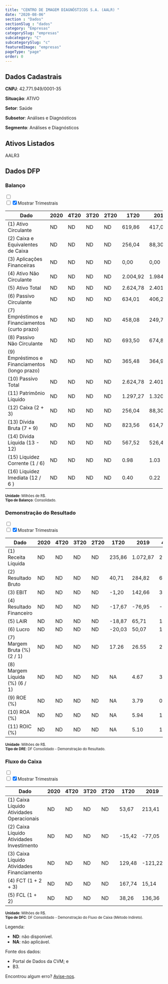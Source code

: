 ```yaml
---  
title: "CENTRO DE IMAGEM DIAGNÓSTICOS S.A. (AALR) "  
date: "2020-08-06"  
section : "Dados"  
sectionSlug : "dados"  
category: "Empresas"  
categorySlug: "empresas"  
subcategory: "C"  
subcategorySlug: "c"  
featuredImage: "empresas"  
pageType: "page"  
order: 0  
---
```



## Dados Cadastrais


**CNPJ**: 42.771.949/0001-35

**Situação**: ATIVO

**Setor**: Saúde

**Subsetor**: Análises e Diagnósticos

**Segmento**: Análises e Diagnósticos


## Ativos Listados


AALR3 


## Dados DFP

### Balanço
  
<input type='checkbox' class='toggleCommand' id='toggleBalanco' name='toggleBalanco'>  
<div class='filter-group-balanco'>  
<div class='check_button_balanco'>  
<label for='toggleBalanco'>  
<input type='checkbox' data-filter-col='trimBalanco'><input type='checkbox' data-filter-col='trimBalanco' checked><span>Mostrar Trimestrais</span>  
</label>  
</div>  
</div>  
<div class='overflow balancoTableWrapper'>  
<table class='balancoTable'>  
<thead>  
<tr>  
<th class='dataHeader fixedLeftColumn'>Dado</th>  
<th>2020</th>  
<th class='trimHeader' data-col='trimBalanco'>4T20</th>  
<th class='trimHeader' data-col='trimBalanco'>3T20</th>  
<th class='trimHeader' data-col='trimBalanco'>2T20</th>  
<th class='trimHeader' data-col='trimBalanco'>1T20</th>  
<th>2019</th>  
<th class='trimHeader' data-col='trimBalanco'>4T19</th>  
<th class='trimHeader' data-col='trimBalanco'>3T19</th>  
<th class='trimHeader' data-col='trimBalanco'>2T19</th>  
<th class='trimHeader' data-col='trimBalanco'>1T19</th>  
<th>2018</th>  
<th class='trimHeader' data-col='trimBalanco'>4T18</th>  
<th class='trimHeader' data-col='trimBalanco'>3T18</th>  
<th class='trimHeader' data-col='trimBalanco'>2T18</th>  
<th class='trimHeader' data-col='trimBalanco'>1T18</th>  
<th>2017</th>  
<th class='trimHeader' data-col='trimBalanco'>4T17</th>  
<th class='trimHeader' data-col='trimBalanco'>3T17</th>  
<th class='trimHeader' data-col='trimBalanco'>2T17</th>  
<th class='trimHeader' data-col='trimBalanco'>1T17</th>  
<th>2016</th>  
<th class='trimHeader' data-col='trimBalanco'>4T16</th>  
<th class='trimHeader' data-col='trimBalanco'>3T16</th>  
<th class='trimHeader' data-col='trimBalanco'>2T16</th>  
<th class='trimHeader' data-col='trimBalanco'>1T16</th>  
<th>2015</th>  
<th class='trimHeader' data-col='trimBalanco'>4T15</th>  
<th class='trimHeader' data-col='trimBalanco'>3T15</th>  
<th class='trimHeader' data-col='trimBalanco'>2T15</th>  
<th class='trimHeader' data-col='trimBalanco'>1T15</th>  
<th>2014</th>  
<th class='trimHeader' data-col='trimBalanco'>4T14</th>  
<th class='trimHeader' data-col='trimBalanco'>3T14</th>  
<th class='trimHeader' data-col='trimBalanco'>2T14</th>  
<th class='trimHeader' data-col='trimBalanco'>1T14</th>  
</tr>  
</thead>  
<tbody>  
<tr class='trContaAtivo'>  
<td class='leftAlignCell rowDescription fixedLeftColumn'>(1) Ativo Circulante</td>  
<td>ND</td>  
<td data-col='trimBalanco' class='trimData'>ND</td>  
<td data-col='trimBalanco' class='trimData'>ND</td>  
<td data-col='trimBalanco' class='trimData'>ND</td>  
<td data-col='trimBalanco' class='trimData'>619,86</td>  
<td>417,04</td>  
<td data-col='trimBalanco' class='trimData'>417,04</td>  
<td data-col='trimBalanco' class='trimData'>465,36</td>  
<td data-col='trimBalanco' class='trimData'>402,47</td>  
<td data-col='trimBalanco' class='trimData'>401,60</td>  
<td>399,74</td>  
<td data-col='trimBalanco' class='trimData'>399,74</td>  
<td data-col='trimBalanco' class='trimData'>423,90</td>  
<td data-col='trimBalanco' class='trimData'>409,18</td>  
<td data-col='trimBalanco' class='trimData'>399,99</td>  
<td>401,55</td>  
<td data-col='trimBalanco' class='trimData'>401,55</td>  
<td data-col='trimBalanco' class='trimData'>430,39</td>  
<td data-col='trimBalanco' class='trimData'>409,80</td>  
<td data-col='trimBalanco' class='trimData'>384,15</td>  
<td>494,43</td>  
<td data-col='trimBalanco' class='trimData'>494,43</td>  
<td data-col='trimBalanco' class='trimData'>347,32</td>  
<td data-col='trimBalanco' class='trimData'>292,21</td>  
<td data-col='trimBalanco' class='trimData'>280,52</td>  
<td>215,93</td>  
<td data-col='trimBalanco' class='trimData'>215,93</td>  
<td data-col='trimBalanco' class='trimData'>215,93</td>  
<td data-col='trimBalanco' class='trimData'>215,93</td>  
<td data-col='trimBalanco' class='trimData'>215,93</td>  
<td>200,12</td>  
<td data-col='trimBalanco' class='trimData'>200,12</td>  
<td data-col='trimBalanco' class='trimData'>ND</td>  
<td data-col='trimBalanco' class='trimData'>ND</td>  
<td data-col='trimBalanco' class='trimData'>ND</td>  
</tr>  
<tr class='trContaAtivo'>  
<td class='leftAlignCell rowDescription fixedLeftColumn'>(2) Caixa e Equivalentes de Caixa</td>  
<td>ND</td>  
<td data-col='trimBalanco' class='trimData'>ND</td>  
<td data-col='trimBalanco' class='trimData'>ND</td>  
<td data-col='trimBalanco' class='trimData'>ND</td>  
<td data-col='trimBalanco' class='trimData'>256,04</td>  
<td>88,30</td>  
<td data-col='trimBalanco' class='trimData'>88,30</td>  
<td data-col='trimBalanco' class='trimData'>97,43</td>  
<td data-col='trimBalanco' class='trimData'>61,19</td>  
<td data-col='trimBalanco' class='trimData'>64,27</td>  
<td>73,17</td>  
<td data-col='trimBalanco' class='trimData'>73,17</td>  
<td data-col='trimBalanco' class='trimData'>46,97</td>  
<td data-col='trimBalanco' class='trimData'>63,45</td>  
<td data-col='trimBalanco' class='trimData'>68,52</td>  
<td>91,60</td>  
<td data-col='trimBalanco' class='trimData'>91,60</td>  
<td data-col='trimBalanco' class='trimData'>50,81</td>  
<td data-col='trimBalanco' class='trimData'>51,16</td>  
<td data-col='trimBalanco' class='trimData'>53,51</td>  
<td>159,33</td>  
<td data-col='trimBalanco' class='trimData'>159,33</td>  
<td data-col='trimBalanco' class='trimData'>44,72</td>  
<td data-col='trimBalanco' class='trimData'>23,85</td>  
<td data-col='trimBalanco' class='trimData'>25,18</td>  
<td>21,92</td>  
<td data-col='trimBalanco' class='trimData'>21,92</td>  
<td data-col='trimBalanco' class='trimData'>21,92</td>  
<td data-col='trimBalanco' class='trimData'>21,92</td>  
<td data-col='trimBalanco' class='trimData'>21,92</td>  
<td>42,21</td>  
<td data-col='trimBalanco' class='trimData'>42,21</td>  
<td data-col='trimBalanco' class='trimData'>ND</td>  
<td data-col='trimBalanco' class='trimData'>ND</td>  
<td data-col='trimBalanco' class='trimData'>ND</td>  
</tr>  
<tr class='trContaAtivo'>  
<td class='leftAlignCell rowDescription fixedLeftColumn'>(3) Aplicações Financeiras</td>  
<td>ND</td>  
<td data-col='trimBalanco' class='trimData'>ND</td>  
<td data-col='trimBalanco' class='trimData'>ND</td>  
<td data-col='trimBalanco' class='trimData'>ND</td>  
<td data-col='trimBalanco' class='trimData'>0,00</td>  
<td>0,00</td>  
<td data-col='trimBalanco' class='trimData'>0,00</td>  
<td data-col='trimBalanco' class='trimData'>0,00</td>  
<td data-col='trimBalanco' class='trimData'>0,00</td>  
<td data-col='trimBalanco' class='trimData'>0,00</td>  
<td>0,00</td>  
<td data-col='trimBalanco' class='trimData'>0,00</td>  
<td data-col='trimBalanco' class='trimData'>0,00</td>  
<td data-col='trimBalanco' class='trimData'>0,00</td>  
<td data-col='trimBalanco' class='trimData'>0,00</td>  
<td>0,01</td>  
<td data-col='trimBalanco' class='trimData'>0,01</td>  
<td data-col='trimBalanco' class='trimData'>0,00</td>  
<td data-col='trimBalanco' class='trimData'>0,00</td>  
<td data-col='trimBalanco' class='trimData'>0,00</td>  
<td>37,81</td>  
<td data-col='trimBalanco' class='trimData'>37,81</td>  
<td data-col='trimBalanco' class='trimData'>1,86</td>  
<td data-col='trimBalanco' class='trimData'>13,59</td>  
<td data-col='trimBalanco' class='trimData'>12,64</td>  
<td>3,67</td>  
<td data-col='trimBalanco' class='trimData'>3,67</td>  
<td data-col='trimBalanco' class='trimData'>3,67</td>  
<td data-col='trimBalanco' class='trimData'>3,67</td>  
<td data-col='trimBalanco' class='trimData'>3,67</td>  
<td>5,47</td>  
<td data-col='trimBalanco' class='trimData'>5,47</td>  
<td data-col='trimBalanco' class='trimData'>ND</td>  
<td data-col='trimBalanco' class='trimData'>ND</td>  
<td data-col='trimBalanco' class='trimData'>ND</td>  
</tr>  
<tr class='trContaAtivo'>  
<td class='leftAlignCell rowDescription fixedLeftColumn'>(4) Ativo Não Circulante</td>  
<td>ND</td>  
<td data-col='trimBalanco' class='trimData'>ND</td>  
<td data-col='trimBalanco' class='trimData'>ND</td>  
<td data-col='trimBalanco' class='trimData'>ND</td>  
<td data-col='trimBalanco' class='trimData'>2.004,92</td>  
<td>1.984,08</td>  
<td data-col='trimBalanco' class='trimData'>1.984,08</td>  
<td data-col='trimBalanco' class='trimData'>2.004,51</td>  
<td data-col='trimBalanco' class='trimData'>2.012,99</td>  
<td data-col='trimBalanco' class='trimData'>2.028,15</td>  
<td>1.809,69</td>  
<td data-col='trimBalanco' class='trimData'>1.809,69</td>  
<td data-col='trimBalanco' class='trimData'>1.834,34</td>  
<td data-col='trimBalanco' class='trimData'>1.854,13</td>  
<td data-col='trimBalanco' class='trimData'>1.874,50</td>  
<td>1.883,43</td>  
<td data-col='trimBalanco' class='trimData'>1.883,43</td>  
<td data-col='trimBalanco' class='trimData'>1.877,85</td>  
<td data-col='trimBalanco' class='trimData'>1.861,09</td>  
<td data-col='trimBalanco' class='trimData'>1.834,52</td>  
<td>1.671,88</td>  
<td data-col='trimBalanco' class='trimData'>1.671,88</td>  
<td data-col='trimBalanco' class='trimData'>1.586,86</td>  
<td data-col='trimBalanco' class='trimData'>1.579,93</td>  
<td data-col='trimBalanco' class='trimData'>1.564,06</td>  
<td>1.320,43</td>  
<td data-col='trimBalanco' class='trimData'>1.320,43</td>  
<td data-col='trimBalanco' class='trimData'>1.320,43</td>  
<td data-col='trimBalanco' class='trimData'>1.320,43</td>  
<td data-col='trimBalanco' class='trimData'>1.320,43</td>  
<td>1.263,70</td>  
<td data-col='trimBalanco' class='trimData'>1.263,70</td>  
<td data-col='trimBalanco' class='trimData'>ND</td>  
<td data-col='trimBalanco' class='trimData'>ND</td>  
<td data-col='trimBalanco' class='trimData'>ND</td>  
</tr>  
<tr class='trContaAtivo'>  
<td class='leftAlignCell rowDescription fixedLeftColumn'>(5) Ativo Total</td>  
<td>ND</td>  
<td data-col='trimBalanco' class='trimData'>ND</td>  
<td data-col='trimBalanco' class='trimData'>ND</td>  
<td data-col='trimBalanco' class='trimData'>ND</td>  
<td data-col='trimBalanco' class='trimData'>2.624,78</td>  
<td>2.401,12</td>  
<td data-col='trimBalanco' class='trimData'>2.401,12</td>  
<td data-col='trimBalanco' class='trimData'>2.469,87</td>  
<td data-col='trimBalanco' class='trimData'>2.415,46</td>  
<td data-col='trimBalanco' class='trimData'>2.429,75</td>  
<td>2.209,43</td>  
<td data-col='trimBalanco' class='trimData'>2.209,43</td>  
<td data-col='trimBalanco' class='trimData'>2.258,25</td>  
<td data-col='trimBalanco' class='trimData'>2.263,32</td>  
<td data-col='trimBalanco' class='trimData'>2.274,48</td>  
<td>2.284,99</td>  
<td data-col='trimBalanco' class='trimData'>2.284,99</td>  
<td data-col='trimBalanco' class='trimData'>2.308,24</td>  
<td data-col='trimBalanco' class='trimData'>2.270,89</td>  
<td data-col='trimBalanco' class='trimData'>2.218,67</td>  
<td>2.166,31</td>  
<td data-col='trimBalanco' class='trimData'>2.166,31</td>  
<td data-col='trimBalanco' class='trimData'>1.934,17</td>  
<td data-col='trimBalanco' class='trimData'>1.872,14</td>  
<td data-col='trimBalanco' class='trimData'>1.844,58</td>  
<td>1.536,35</td>  
<td data-col='trimBalanco' class='trimData'>1.536,35</td>  
<td data-col='trimBalanco' class='trimData'>1.536,35</td>  
<td data-col='trimBalanco' class='trimData'>1.536,35</td>  
<td data-col='trimBalanco' class='trimData'>1.536,35</td>  
<td>1.463,83</td>  
<td data-col='trimBalanco' class='trimData'>1.463,83</td>  
<td data-col='trimBalanco' class='trimData'>ND</td>  
<td data-col='trimBalanco' class='trimData'>ND</td>  
<td data-col='trimBalanco' class='trimData'>ND</td>  
</tr>  
<tr class='trContaPassivo'>  
<td class='leftAlignCell rowDescription fixedLeftColumn'>(6) Passivo Circulante</td>  
<td>ND</td>  
<td data-col='trimBalanco' class='trimData'>ND</td>  
<td data-col='trimBalanco' class='trimData'>ND</td>  
<td data-col='trimBalanco' class='trimData'>ND</td>  
<td data-col='trimBalanco' class='trimData'>634,01</td>  
<td>406,23</td>  
<td data-col='trimBalanco' class='trimData'>406,23</td>  
<td data-col='trimBalanco' class='trimData'>436,90</td>  
<td data-col='trimBalanco' class='trimData'>427,54</td>  
<td data-col='trimBalanco' class='trimData'>407,32</td>  
<td>384,74</td>  
<td data-col='trimBalanco' class='trimData'>384,74</td>  
<td data-col='trimBalanco' class='trimData'>403,01</td>  
<td data-col='trimBalanco' class='trimData'>404,50</td>  
<td data-col='trimBalanco' class='trimData'>375,35</td>  
<td>362,05</td>  
<td data-col='trimBalanco' class='trimData'>362,05</td>  
<td data-col='trimBalanco' class='trimData'>512,65</td>  
<td data-col='trimBalanco' class='trimData'>471,11</td>  
<td data-col='trimBalanco' class='trimData'>429,27</td>  
<td>404,58</td>  
<td data-col='trimBalanco' class='trimData'>404,58</td>  
<td data-col='trimBalanco' class='trimData'>396,80</td>  
<td data-col='trimBalanco' class='trimData'>316,44</td>  
<td data-col='trimBalanco' class='trimData'>298,69</td>  
<td>186,98</td>  
<td data-col='trimBalanco' class='trimData'>186,98</td>  
<td data-col='trimBalanco' class='trimData'>186,98</td>  
<td data-col='trimBalanco' class='trimData'>186,98</td>  
<td data-col='trimBalanco' class='trimData'>186,98</td>  
<td>185,49</td>  
<td data-col='trimBalanco' class='trimData'>185,49</td>  
<td data-col='trimBalanco' class='trimData'>ND</td>  
<td data-col='trimBalanco' class='trimData'>ND</td>  
<td data-col='trimBalanco' class='trimData'>ND</td>  
</tr>  
<tr class='trContaPassivo'>  
<td class='leftAlignCell rowDescription fixedLeftColumn'>(7) Empréstimos e Financiamentos (curto prazo)</td>  
<td>ND</td>  
<td data-col='trimBalanco' class='trimData'>ND</td>  
<td data-col='trimBalanco' class='trimData'>ND</td>  
<td data-col='trimBalanco' class='trimData'>ND</td>  
<td data-col='trimBalanco' class='trimData'>458,08</td>  
<td>249,78</td>  
<td data-col='trimBalanco' class='trimData'>249,78</td>  
<td data-col='trimBalanco' class='trimData'>267,26</td>  
<td data-col='trimBalanco' class='trimData'>257,87</td>  
<td data-col='trimBalanco' class='trimData'>238,73</td>  
<td>232,56</td>  
<td data-col='trimBalanco' class='trimData'>232,56</td>  
<td data-col='trimBalanco' class='trimData'>223,49</td>  
<td data-col='trimBalanco' class='trimData'>206,50</td>  
<td data-col='trimBalanco' class='trimData'>201,43</td>  
<td>167,04</td>  
<td data-col='trimBalanco' class='trimData'>167,04</td>  
<td data-col='trimBalanco' class='trimData'>267,89</td>  
<td data-col='trimBalanco' class='trimData'>230,07</td>  
<td data-col='trimBalanco' class='trimData'>208,76</td>  
<td>202,83</td>  
<td data-col='trimBalanco' class='trimData'>202,83</td>  
<td data-col='trimBalanco' class='trimData'>190,56</td>  
<td data-col='trimBalanco' class='trimData'>155,56</td>  
<td data-col='trimBalanco' class='trimData'>149,67</td>  
<td>79,65</td>  
<td data-col='trimBalanco' class='trimData'>79,65</td>  
<td data-col='trimBalanco' class='trimData'>79,65</td>  
<td data-col='trimBalanco' class='trimData'>79,65</td>  
<td data-col='trimBalanco' class='trimData'>79,65</td>  
<td>90,70</td>  
<td data-col='trimBalanco' class='trimData'>90,70</td>  
<td data-col='trimBalanco' class='trimData'>ND</td>  
<td data-col='trimBalanco' class='trimData'>ND</td>  
<td data-col='trimBalanco' class='trimData'>ND</td>  
</tr>  
<tr class='trContaPassivo'>  
<td class='leftAlignCell rowDescription fixedLeftColumn'>(8) Passivo Não Circulante</td>  
<td>ND</td>  
<td data-col='trimBalanco' class='trimData'>ND</td>  
<td data-col='trimBalanco' class='trimData'>ND</td>  
<td data-col='trimBalanco' class='trimData'>ND</td>  
<td data-col='trimBalanco' class='trimData'>693,50</td>  
<td>674,89</td>  
<td data-col='trimBalanco' class='trimData'>674,89</td>  
<td data-col='trimBalanco' class='trimData'>708,21</td>  
<td data-col='trimBalanco' class='trimData'>680,42</td>  
<td data-col='trimBalanco' class='trimData'>718,94</td>  
<td>524,98</td>  
<td data-col='trimBalanco' class='trimData'>524,98</td>  
<td data-col='trimBalanco' class='trimData'>564,79</td>  
<td data-col='trimBalanco' class='trimData'>582,23</td>  
<td data-col='trimBalanco' class='trimData'>631,25</td>  
<td>652,68</td>  
<td data-col='trimBalanco' class='trimData'>652,68</td>  
<td data-col='trimBalanco' class='trimData'>520,86</td>  
<td data-col='trimBalanco' class='trimData'>539,44</td>  
<td data-col='trimBalanco' class='trimData'>564,99</td>  
<td>549,80</td>  
<td data-col='trimBalanco' class='trimData'>549,80</td>  
<td data-col='trimBalanco' class='trimData'>616,80</td>  
<td data-col='trimBalanco' class='trimData'>642,90</td>  
<td data-col='trimBalanco' class='trimData'>624,45</td>  
<td>616,38</td>  
<td data-col='trimBalanco' class='trimData'>616,38</td>  
<td data-col='trimBalanco' class='trimData'>616,38</td>  
<td data-col='trimBalanco' class='trimData'>616,38</td>  
<td data-col='trimBalanco' class='trimData'>616,38</td>  
<td>535,02</td>  
<td data-col='trimBalanco' class='trimData'>535,02</td>  
<td data-col='trimBalanco' class='trimData'>ND</td>  
<td data-col='trimBalanco' class='trimData'>ND</td>  
<td data-col='trimBalanco' class='trimData'>ND</td>  
</tr>  
<tr class='trContaPassivo'>  
<td class='leftAlignCell rowDescription fixedLeftColumn'>(9) Empréstimos e Financiamentos (longo prazo)</td>  
<td>ND</td>  
<td data-col='trimBalanco' class='trimData'>ND</td>  
<td data-col='trimBalanco' class='trimData'>ND</td>  
<td data-col='trimBalanco' class='trimData'>ND</td>  
<td data-col='trimBalanco' class='trimData'>365,48</td>  
<td>364,99</td>  
<td data-col='trimBalanco' class='trimData'>364,99</td>  
<td data-col='trimBalanco' class='trimData'>375,05</td>  
<td data-col='trimBalanco' class='trimData'>341,65</td>  
<td data-col='trimBalanco' class='trimData'>369,53</td>  
<td>372,95</td>  
<td data-col='trimBalanco' class='trimData'>372,95</td>  
<td data-col='trimBalanco' class='trimData'>395,15</td>  
<td data-col='trimBalanco' class='trimData'>402,71</td>  
<td data-col='trimBalanco' class='trimData'>429,91</td>  
<td>432,21</td>  
<td data-col='trimBalanco' class='trimData'>432,21</td>  
<td data-col='trimBalanco' class='trimData'>246,07</td>  
<td data-col='trimBalanco' class='trimData'>267,42</td>  
<td data-col='trimBalanco' class='trimData'>275,33</td>  
<td>302,82</td>  
<td data-col='trimBalanco' class='trimData'>302,82</td>  
<td data-col='trimBalanco' class='trimData'>361,74</td>  
<td data-col='trimBalanco' class='trimData'>350,15</td>  
<td data-col='trimBalanco' class='trimData'>346,54</td>  
<td>385,79</td>  
<td data-col='trimBalanco' class='trimData'>385,79</td>  
<td data-col='trimBalanco' class='trimData'>385,79</td>  
<td data-col='trimBalanco' class='trimData'>385,79</td>  
<td data-col='trimBalanco' class='trimData'>385,79</td>  
<td>239,67</td>  
<td data-col='trimBalanco' class='trimData'>239,67</td>  
<td data-col='trimBalanco' class='trimData'>ND</td>  
<td data-col='trimBalanco' class='trimData'>ND</td>  
<td data-col='trimBalanco' class='trimData'>ND</td>  
</tr>  
<tr class='trContaPassivo'>  
<td class='leftAlignCell rowDescription fixedLeftColumn'>(10) Passivo Total</td>  
<td>ND</td>  
<td data-col='trimBalanco' class='trimData'>ND</td>  
<td data-col='trimBalanco' class='trimData'>ND</td>  
<td data-col='trimBalanco' class='trimData'>ND</td>  
<td data-col='trimBalanco' class='trimData'>2.624,78</td>  
<td>2.401,12</td>  
<td data-col='trimBalanco' class='trimData'>2.401,12</td>  
<td data-col='trimBalanco' class='trimData'>2.469,87</td>  
<td data-col='trimBalanco' class='trimData'>2.415,46</td>  
<td data-col='trimBalanco' class='trimData'>2.429,75</td>  
<td>2.209,43</td>  
<td data-col='trimBalanco' class='trimData'>2.209,43</td>  
<td data-col='trimBalanco' class='trimData'>2.258,25</td>  
<td data-col='trimBalanco' class='trimData'>2.263,32</td>  
<td data-col='trimBalanco' class='trimData'>2.274,48</td>  
<td>2.284,99</td>  
<td data-col='trimBalanco' class='trimData'>2.284,99</td>  
<td data-col='trimBalanco' class='trimData'>2.308,24</td>  
<td data-col='trimBalanco' class='trimData'>2.270,89</td>  
<td data-col='trimBalanco' class='trimData'>2.218,67</td>  
<td>2.166,31</td>  
<td data-col='trimBalanco' class='trimData'>2.166,31</td>  
<td data-col='trimBalanco' class='trimData'>1.934,17</td>  
<td data-col='trimBalanco' class='trimData'>1.872,14</td>  
<td data-col='trimBalanco' class='trimData'>1.844,58</td>  
<td>1.536,35</td>  
<td data-col='trimBalanco' class='trimData'>1.536,35</td>  
<td data-col='trimBalanco' class='trimData'>1.536,35</td>  
<td data-col='trimBalanco' class='trimData'>1.536,35</td>  
<td data-col='trimBalanco' class='trimData'>1.536,35</td>  
<td>1.463,83</td>  
<td data-col='trimBalanco' class='trimData'>1.463,83</td>  
<td data-col='trimBalanco' class='trimData'>ND</td>  
<td data-col='trimBalanco' class='trimData'>ND</td>  
<td data-col='trimBalanco' class='trimData'>ND</td>  
</tr>  
<tr class='trContaPassivo'>  
<td class='leftAlignCell rowDescription fixedLeftColumn'>(11) Patrimônio Líquido</td>  
<td>ND</td>  
<td data-col='trimBalanco' class='trimData'>ND</td>  
<td data-col='trimBalanco' class='trimData'>ND</td>  
<td data-col='trimBalanco' class='trimData'>ND</td>  
<td data-col='trimBalanco' class='trimData'>1.297,27</td>  
<td>1.320,00</td>  
<td data-col='trimBalanco' class='trimData'>1.320,00</td>  
<td data-col='trimBalanco' class='trimData'>1.324,76</td>  
<td data-col='trimBalanco' class='trimData'>1.307,51</td>  
<td data-col='trimBalanco' class='trimData'>1.303,49</td>  
<td>1.299,71</td>  
<td data-col='trimBalanco' class='trimData'>1.299,71</td>  
<td data-col='trimBalanco' class='trimData'>1.290,44</td>  
<td data-col='trimBalanco' class='trimData'>1.276,59</td>  
<td data-col='trimBalanco' class='trimData'>1.267,88</td>  
<td>1.270,26</td>  
<td data-col='trimBalanco' class='trimData'>1.270,26</td>  
<td data-col='trimBalanco' class='trimData'>1.274,73</td>  
<td data-col='trimBalanco' class='trimData'>1.260,33</td>  
<td data-col='trimBalanco' class='trimData'>1.224,41</td>  
<td>1.211,93</td>  
<td data-col='trimBalanco' class='trimData'>1.211,93</td>  
<td data-col='trimBalanco' class='trimData'>920,57</td>  
<td data-col='trimBalanco' class='trimData'>912,80</td>  
<td data-col='trimBalanco' class='trimData'>921,44</td>  
<td>733,00</td>  
<td data-col='trimBalanco' class='trimData'>733,00</td>  
<td data-col='trimBalanco' class='trimData'>733,00</td>  
<td data-col='trimBalanco' class='trimData'>733,00</td>  
<td data-col='trimBalanco' class='trimData'>733,00</td>  
<td>743,32</td>  
<td data-col='trimBalanco' class='trimData'>743,32</td>  
<td data-col='trimBalanco' class='trimData'>ND</td>  
<td data-col='trimBalanco' class='trimData'>ND</td>  
<td data-col='trimBalanco' class='trimData'>ND</td>  
</tr>  
<tr>  
<td class='leftAlignCell rowDescription fixedLeftColumn'>(12) Caixa (2 + 3)</td>  
<td>ND</td>  
<td data-col='trimBalanco' class='trimData'>ND</td>  
<td data-col='trimBalanco' class='trimData'>ND</td>  
<td data-col='trimBalanco' class='trimData'>ND</td>  
<td class='positiveNumber trimData' data-col='trimBalanco'>256,04</td>  
<td class='positiveNumber'>88,30</td>  
<td class='positiveNumber trimData' data-col='trimBalanco'>88,30</td>  
<td class='positiveNumber trimData' data-col='trimBalanco'>97,43</td>  
<td class='positiveNumber trimData' data-col='trimBalanco'>61,19</td>  
<td class='positiveNumber trimData' data-col='trimBalanco'>64,27</td>  
<td class='positiveNumber'>73,17</td>  
<td class='positiveNumber trimData' data-col='trimBalanco'>73,17</td>  
<td class='positiveNumber trimData' data-col='trimBalanco'>46,97</td>  
<td class='positiveNumber trimData' data-col='trimBalanco'>63,45</td>  
<td class='positiveNumber trimData' data-col='trimBalanco'>68,52</td>  
<td class='positiveNumber'>91,61</td>  
<td class='positiveNumber trimData' data-col='trimBalanco'>91,60</td>  
<td class='positiveNumber trimData' data-col='trimBalanco'>50,81</td>  
<td class='positiveNumber trimData' data-col='trimBalanco'>51,16</td>  
<td class='positiveNumber trimData' data-col='trimBalanco'>53,51</td>  
<td class='positiveNumber'>197,14</td>  
<td class='positiveNumber trimData' data-col='trimBalanco'>159,33</td>  
<td class='positiveNumber trimData' data-col='trimBalanco'>44,72</td>  
<td class='positiveNumber trimData' data-col='trimBalanco'>23,85</td>  
<td class='positiveNumber trimData' data-col='trimBalanco'>25,18</td>  
<td class='positiveNumber'>25,59</td>  
<td class='positiveNumber trimData' data-col='trimBalanco'>21,92</td>  
<td class='positiveNumber trimData' data-col='trimBalanco'>21,92</td>  
<td class='positiveNumber trimData' data-col='trimBalanco'>21,92</td>  
<td class='positiveNumber trimData' data-col='trimBalanco'>21,92</td>  
<td class='positiveNumber'>47,68</td>  
<td class='positiveNumber trimData' data-col='trimBalanco'>42,21</td>  
<td data-col='trimBalanco' class='trimData'>ND</td>  
<td data-col='trimBalanco' class='trimData'>ND</td>  
<td data-col='trimBalanco' class='trimData'>ND</td>  
</tr>  
<tr class='trDividaBruta'>  
<td class='leftAlignCell rowDescription fixedLeftColumn'>(13) Dívida Bruta (7 + 9)</td>  
<td>ND</td>  
<td data-col='trimBalanco' class='trimData'>ND</td>  
<td data-col='trimBalanco' class='trimData'>ND</td>  
<td data-col='trimBalanco' class='trimData'>ND</td>  
<td class='negativeNumber trimData' data-col='trimBalanco'>823,56</td>  
<td class='negativeNumber'>614,77</td>  
<td class='negativeNumber trimData' data-col='trimBalanco'>614,77</td>  
<td class='negativeNumber trimData' data-col='trimBalanco'>642,31</td>  
<td class='negativeNumber trimData' data-col='trimBalanco'>599,53</td>  
<td class='negativeNumber trimData' data-col='trimBalanco'>608,26</td>  
<td class='negativeNumber'>605,51</td>  
<td class='negativeNumber trimData' data-col='trimBalanco'>605,51</td>  
<td class='negativeNumber trimData' data-col='trimBalanco'>618,64</td>  
<td class='negativeNumber trimData' data-col='trimBalanco'>609,21</td>  
<td class='negativeNumber trimData' data-col='trimBalanco'>631,34</td>  
<td class='negativeNumber'>599,25</td>  
<td class='negativeNumber trimData' data-col='trimBalanco'>599,25</td>  
<td class='negativeNumber trimData' data-col='trimBalanco'>513,96</td>  
<td class='negativeNumber trimData' data-col='trimBalanco'>497,50</td>  
<td class='negativeNumber trimData' data-col='trimBalanco'>484,09</td>  
<td class='negativeNumber'>505,65</td>  
<td class='negativeNumber trimData' data-col='trimBalanco'>505,65</td>  
<td class='negativeNumber trimData' data-col='trimBalanco'>552,30</td>  
<td class='negativeNumber trimData' data-col='trimBalanco'>505,71</td>  
<td class='negativeNumber trimData' data-col='trimBalanco'>496,20</td>  
<td class='negativeNumber'>465,44</td>  
<td class='negativeNumber trimData' data-col='trimBalanco'>465,44</td>  
<td class='negativeNumber trimData' data-col='trimBalanco'>465,44</td>  
<td class='negativeNumber trimData' data-col='trimBalanco'>465,44</td>  
<td class='negativeNumber trimData' data-col='trimBalanco'>465,44</td>  
<td class='negativeNumber'>330,37</td>  
<td class='negativeNumber trimData' data-col='trimBalanco'>330,37</td>  
<td data-col='trimBalanco' class='trimData'>ND</td>  
<td data-col='trimBalanco' class='trimData'>ND</td>  
<td data-col='trimBalanco' class='trimData'>ND</td>  
</tr>  
<tr>  
<td class='leftAlignCell rowDescription fixedLeftColumn'>(14) Dívida Líquida  (13 - 12)</td>  
<td>ND</td>  
<td data-col='trimBalanco' class='trimData'>ND</td>  
<td data-col='trimBalanco' class='trimData'>ND</td>  
<td data-col='trimBalanco' class='trimData'>ND</td>  
<td class='negativeNumber trimData' data-col='trimBalanco'>567,52</td>  
<td class='negativeNumber'>526,47</td>  
<td class='negativeNumber trimData' data-col='trimBalanco'>526,47</td>  
<td class='negativeNumber trimData' data-col='trimBalanco'>544,88</td>  
<td class='negativeNumber trimData' data-col='trimBalanco'>538,34</td>  
<td class='negativeNumber trimData' data-col='trimBalanco'>544,00</td>  
<td class='negativeNumber'>532,35</td>  
<td class='negativeNumber trimData' data-col='trimBalanco'>532,35</td>  
<td class='negativeNumber trimData' data-col='trimBalanco'>571,67</td>  
<td class='negativeNumber trimData' data-col='trimBalanco'>545,75</td>  
<td class='negativeNumber trimData' data-col='trimBalanco'>562,81</td>  
<td class='negativeNumber'>507,64</td>  
<td class='negativeNumber trimData' data-col='trimBalanco'>507,65</td>  
<td class='negativeNumber trimData' data-col='trimBalanco'>463,16</td>  
<td class='negativeNumber trimData' data-col='trimBalanco'>446,34</td>  
<td class='negativeNumber trimData' data-col='trimBalanco'>430,58</td>  
<td class='negativeNumber'>308,50</td>  
<td class='negativeNumber trimData' data-col='trimBalanco'>346,31</td>  
<td class='negativeNumber trimData' data-col='trimBalanco'>507,58</td>  
<td class='negativeNumber trimData' data-col='trimBalanco'>481,86</td>  
<td class='negativeNumber trimData' data-col='trimBalanco'>471,02</td>  
<td class='negativeNumber'>439,85</td>  
<td class='negativeNumber trimData' data-col='trimBalanco'>443,52</td>  
<td class='negativeNumber trimData' data-col='trimBalanco'>443,52</td>  
<td class='negativeNumber trimData' data-col='trimBalanco'>443,52</td>  
<td class='negativeNumber trimData' data-col='trimBalanco'>443,52</td>  
<td class='negativeNumber'>282,69</td>  
<td class='negativeNumber trimData' data-col='trimBalanco'>288,16</td>  
<td data-col='trimBalanco' class='trimData'>ND</td>  
<td data-col='trimBalanco' class='trimData'>ND</td>  
<td data-col='trimBalanco' class='trimData'>ND</td>  
</tr>  
<tr>  
<td class='leftAlignCell rowDescription fixedLeftColumn'>(15) Liquidez Corrente (1 / 6)</td>  
<td>ND</td>  
<td data-col='trimBalanco' class='trimData'>ND</td>  
<td data-col='trimBalanco' class='trimData'>ND</td>  
<td data-col='trimBalanco' class='trimData'>ND</td>  
<td data-col='trimBalanco' class='trimData'>0.98</td>  
<td>1.03</td>  
<td data-col='trimBalanco' class='trimData'>1.03</td>  
<td data-col='trimBalanco' class='trimData'>1.07</td>  
<td data-col='trimBalanco' class='trimData'>0.94</td>  
<td data-col='trimBalanco' class='trimData'>0.99</td>  
<td>1.04</td>  
<td data-col='trimBalanco' class='trimData'>1.04</td>  
<td data-col='trimBalanco' class='trimData'>1.05</td>  
<td data-col='trimBalanco' class='trimData'>1.01</td>  
<td data-col='trimBalanco' class='trimData'>1.07</td>  
<td>1.11</td>  
<td data-col='trimBalanco' class='trimData'>1.11</td>  
<td data-col='trimBalanco' class='trimData'>0.84</td>  
<td data-col='trimBalanco' class='trimData'>0.87</td>  
<td data-col='trimBalanco' class='trimData'>0.89</td>  
<td>1.22</td>  
<td data-col='trimBalanco' class='trimData'>1.22</td>  
<td data-col='trimBalanco' class='trimData'>0.88</td>  
<td data-col='trimBalanco' class='trimData'>0.92</td>  
<td data-col='trimBalanco' class='trimData'>0.94</td>  
<td>1.15</td>  
<td data-col='trimBalanco' class='trimData'>1.15</td>  
<td data-col='trimBalanco' class='trimData'>1.15</td>  
<td data-col='trimBalanco' class='trimData'>1.15</td>  
<td data-col='trimBalanco' class='trimData'>1.15</td>  
<td>1.08</td>  
<td data-col='trimBalanco' class='trimData'>1.08</td>  
<td data-col='trimBalanco' class='trimData'>ND</td>  
<td data-col='trimBalanco' class='trimData'>ND</td>  
<td data-col='trimBalanco' class='trimData'>ND</td>  
</tr>  
<tr>  
<td class='leftAlignCell rowDescription fixedLeftColumn'>(16) Liquidez Imediata  (12 / 6 )</td>  
<td>ND</td>  
<td data-col='trimBalanco' class='trimData'>ND</td>  
<td data-col='trimBalanco' class='trimData'>ND</td>  
<td data-col='trimBalanco' class='trimData'>ND</td>  
<td data-col='trimBalanco' class='trimData'>0.40</td>  
<td>0.22</td>  
<td data-col='trimBalanco' class='trimData'>0.22</td>  
<td data-col='trimBalanco' class='trimData'>0.22</td>  
<td data-col='trimBalanco' class='trimData'>0.14</td>  
<td data-col='trimBalanco' class='trimData'>0.16</td>  
<td>0.19</td>  
<td data-col='trimBalanco' class='trimData'>0.19</td>  
<td data-col='trimBalanco' class='trimData'>0.12</td>  
<td data-col='trimBalanco' class='trimData'>0.16</td>  
<td data-col='trimBalanco' class='trimData'>0.18</td>  
<td>0.25</td>  
<td data-col='trimBalanco' class='trimData'>0.25</td>  
<td data-col='trimBalanco' class='trimData'>0.10</td>  
<td data-col='trimBalanco' class='trimData'>0.11</td>  
<td data-col='trimBalanco' class='trimData'>0.12</td>  
<td>0.49</td>  
<td data-col='trimBalanco' class='trimData'>0.39</td>  
<td data-col='trimBalanco' class='trimData'>0.11</td>  
<td data-col='trimBalanco' class='trimData'>0.08</td>  
<td data-col='trimBalanco' class='trimData'>0.08</td>  
<td>0.14</td>  
<td data-col='trimBalanco' class='trimData'>0.12</td>  
<td data-col='trimBalanco' class='trimData'>0.12</td>  
<td data-col='trimBalanco' class='trimData'>0.12</td>  
<td data-col='trimBalanco' class='trimData'>0.12</td>  
<td>0.26</td>  
<td data-col='trimBalanco' class='trimData'>0.23</td>  
<td data-col='trimBalanco' class='trimData'>ND</td>  
<td data-col='trimBalanco' class='trimData'>ND</td>  
<td data-col='trimBalanco' class='trimData'>ND</td>  
</tr>  
</tbody>  
</table>  
</div>  
<p style='font-size:0.7rem; margin:0px;'><strong>Unidade</strong>: Milhões de R$.</p>  
<p style='font-size:0.7rem; margin:0px;'><strong>Tipo de Balanço</strong>: Consolidado.</p>


### Demonstração do Resultado
  
<input type='checkbox' class='toggleCommand' id='toggleDRE' name='toggleDRE'>  
<div class='filter-group-dre'>  
<div class='check_button_dre'>  
<label for='toggleDRE'>  
<input type='checkbox' data-filter-col='trimDRE'><input type='checkbox' data-filter-col='trimDRE' checked><span>Mostrar Trimestrais</span>  
</label>  
</div>  
</div>  
<div class='overflow balancoTableWrapper'>  
<table class='balancoTable'>  
<thead>  
<tr>  
<th class='dataHeader fixedLeftColumn'>Dado</th>  
<th>2020</th>  
<th class='trimHeader' data-col='trimDRE'>4T20</th>  
<th class='trimHeader' data-col='trimDRE'>3T20</th>  
<th class='trimHeader' data-col='trimDRE'>2T20</th>  
<th class='trimHeader' data-col='trimDRE'>1T20</th>  
<th>2019</th>  
<th class='trimHeader' data-col='trimDRE'>4T19</th>  
<th class='trimHeader' data-col='trimDRE'>3T19</th>  
<th class='trimHeader' data-col='trimDRE'>2T19</th>  
<th class='trimHeader' data-col='trimDRE'>1T19</th>  
<th>2018</th>  
<th class='trimHeader' data-col='trimDRE'>4T18</th>  
<th class='trimHeader' data-col='trimDRE'>3T18</th>  
<th class='trimHeader' data-col='trimDRE'>2T18</th>  
<th class='trimHeader' data-col='trimDRE'>1T18</th>  
<th>2017</th>  
<th class='trimHeader' data-col='trimDRE'>4T17</th>  
<th class='trimHeader' data-col='trimDRE'>3T17</th>  
<th class='trimHeader' data-col='trimDRE'>2T17</th>  
<th class='trimHeader' data-col='trimDRE'>1T17</th>  
<th>2016</th>  
<th class='trimHeader' data-col='trimDRE'>4T16</th>  
<th class='trimHeader' data-col='trimDRE'>3T16</th>  
<th class='trimHeader' data-col='trimDRE'>2T16</th>  
<th class='trimHeader' data-col='trimDRE'>1T16</th>  
<th>2015</th>  
<th class='trimHeader' data-col='trimDRE'>4T15</th>  
<th class='trimHeader' data-col='trimDRE'>3T15</th>  
<th class='trimHeader' data-col='trimDRE'>2T15</th>  
<th class='trimHeader' data-col='trimDRE'>1T15</th>  
<th>2014</th>  
<th class='trimHeader' data-col='trimDRE'>4T14</th>  
<th class='trimHeader' data-col='trimDRE'>3T14</th>  
<th class='trimHeader' data-col='trimDRE'>2T14</th>  
<th class='trimHeader' data-col='trimDRE'>1T14</th>  
</tr>  
</thead>  
<tbody>  
<tr class='trDRE'>  
<td class='leftAlignCell rowDescription fixedLeftColumn'>(1) Receita Líquida</td>  
<td>ND</td>  
<td data-col='trimDRE' class='trimData'>ND</td>  
<td data-col='trimDRE' class='trimData'>ND</td>  
<td data-col='trimDRE' class='trimData'>ND</td>  
<td data-col='trimDRE' class='trimData' >235,86</td>  
<td>1.072,87</td>  
<td data-col='trimDRE' class='trimData' >262,16</td>  
<td data-col='trimDRE' class='trimData' >276,15</td>  
<td data-col='trimDRE' class='trimData' >272,72</td>  
<td data-col='trimDRE' class='trimData' >261,85</td>  
<td>1.076,92</td>  
<td data-col='trimDRE' class='trimData' >258,75</td>  
<td data-col='trimDRE' class='trimData' >279,46</td>  
<td data-col='trimDRE' class='trimData' >275,56</td>  
<td data-col='trimDRE' class='trimData' >263,14</td>  
<td>1.077,88</td>  
<td data-col='trimDRE' class='trimData' >255,52</td>  
<td data-col='trimDRE' class='trimData' >292,67</td>  
<td data-col='trimDRE' class='trimData' >270,40</td>  
<td data-col='trimDRE' class='trimData' >259,28</td>  
<td>951,47</td>  
<td data-col='trimDRE' class='trimData' >258,98</td>  
<td data-col='trimDRE' class='trimData' >253,74</td>  
<td data-col='trimDRE' class='trimData' >243,03</td>  
<td data-col='trimDRE' class='trimData' >195,73</td>  
<td>699,66</td>  
<td data-col='trimDRE' class='trimData' >699,66</td>  
<td data-col='trimDRE' class='trimData'>ND</td>  
<td data-col='trimDRE' class='trimData'>ND</td>  
<td data-col='trimDRE' class='trimData'>ND</td>  
<td>393,15</td>  
<td data-col='trimDRE' class='trimData' >393,15</td>  
<td data-col='trimDRE' class='trimData'>ND</td>  
<td data-col='trimDRE' class='trimData'>ND</td>  
<td data-col='trimDRE' class='trimData'>ND</td>  
</tr>  
<tr class='trDRE'>  
<td class='leftAlignCell rowDescription fixedLeftColumn'>(2) Resultado Bruto</td>  
<td>ND</td>  
<td data-col='trimDRE' class='trimData'>ND</td>  
<td data-col='trimDRE' class='trimData'>ND</td>  
<td data-col='trimDRE' class='trimData'>ND</td>  
<td data-col='trimDRE' class='trimData positiveNumberGreen' >40,71</td>  
<td class='positiveNumberGreen'>284,82</td>  
<td data-col='trimDRE' class='trimData positiveNumberGreen' >67,73</td>  
<td data-col='trimDRE' class='trimData positiveNumberGreen' >74,20</td>  
<td data-col='trimDRE' class='trimData positiveNumberGreen' >72,82</td>  
<td data-col='trimDRE' class='trimData positiveNumberGreen' >70,07</td>  
<td class='positiveNumberGreen'>289,38</td>  
<td data-col='trimDRE' class='trimData positiveNumberGreen' >68,10</td>  
<td data-col='trimDRE' class='trimData positiveNumberGreen' >75,87</td>  
<td data-col='trimDRE' class='trimData positiveNumberGreen' >72,67</td>  
<td data-col='trimDRE' class='trimData positiveNumberGreen' >72,74</td>  
<td class='positiveNumberGreen'>321,30</td>  
<td data-col='trimDRE' class='trimData positiveNumberGreen' >70,89</td>  
<td data-col='trimDRE' class='trimData positiveNumberGreen' >88,05</td>  
<td data-col='trimDRE' class='trimData positiveNumberGreen' >85,88</td>  
<td data-col='trimDRE' class='trimData positiveNumberGreen' >76,47</td>  
<td class='positiveNumberGreen'>360,45</td>  
<td data-col='trimDRE' class='trimData positiveNumberGreen' >88,90</td>  
<td data-col='trimDRE' class='trimData positiveNumberGreen' >103,44</td>  
<td data-col='trimDRE' class='trimData positiveNumberGreen' >94,04</td>  
<td data-col='trimDRE' class='trimData positiveNumberGreen' >74,07</td>  
<td class='positiveNumberGreen'>277,48</td>  
<td data-col='trimDRE' class='trimData positiveNumberGreen' >277,48</td>  
<td data-col='trimDRE' class='trimData'>ND</td>  
<td data-col='trimDRE' class='trimData'>ND</td>  
<td data-col='trimDRE' class='trimData'>ND</td>  
<td class='positiveNumberGreen'>133,50</td>  
<td data-col='trimDRE' class='trimData positiveNumberGreen' >133,50</td>  
<td data-col='trimDRE' class='trimData'>ND</td>  
<td data-col='trimDRE' class='trimData'>ND</td>  
<td data-col='trimDRE' class='trimData'>ND</td>  
</tr>  
<tr class='trDRE'>  
<td class='leftAlignCell rowDescription fixedLeftColumn'>(3) EBIT</td>  
<td>ND</td>  
<td data-col='trimDRE' class='trimData'>ND</td>  
<td data-col='trimDRE' class='trimData'>ND</td>  
<td data-col='trimDRE' class='trimData'>ND</td>  
<td data-col='trimDRE' class='trimData negativeNumber' >-1,20</td>  
<td class='positiveNumberGreen'>142,66</td>  
<td data-col='trimDRE' class='trimData positiveNumberGreen' >30,50</td>  
<td data-col='trimDRE' class='trimData positiveNumberGreen' >40,33</td>  
<td data-col='trimDRE' class='trimData positiveNumberGreen' >35,73</td>  
<td data-col='trimDRE' class='trimData positiveNumberGreen' >36,10</td>  
<td class='positiveNumberGreen'>137,29</td>  
<td data-col='trimDRE' class='trimData positiveNumberGreen' >40,62</td>  
<td data-col='trimDRE' class='trimData positiveNumberGreen' >35,78</td>  
<td data-col='trimDRE' class='trimData positiveNumberGreen' >28,85</td>  
<td data-col='trimDRE' class='trimData positiveNumberGreen' >32,03</td>  
<td class='positiveNumberGreen'>70,34</td>  
<td data-col='trimDRE' class='trimData negativeNumber' >-23,76</td>  
<td data-col='trimDRE' class='trimData positiveNumberGreen' >37,29</td>  
<td data-col='trimDRE' class='trimData positiveNumberGreen' >31,88</td>  
<td data-col='trimDRE' class='trimData positiveNumberGreen' >24,92</td>  
<td class='positiveNumberGreen'>100,61</td>  
<td data-col='trimDRE' class='trimData positiveNumberGreen' >22,53</td>  
<td data-col='trimDRE' class='trimData positiveNumberGreen' >31,20</td>  
<td data-col='trimDRE' class='trimData positiveNumberGreen' >24,22</td>  
<td data-col='trimDRE' class='trimData positiveNumberGreen' >22,66</td>  
<td class='positiveNumberGreen'>108,74</td>  
<td data-col='trimDRE' class='trimData positiveNumberGreen' >108,74</td>  
<td data-col='trimDRE' class='trimData'>ND</td>  
<td data-col='trimDRE' class='trimData'>ND</td>  
<td data-col='trimDRE' class='trimData'>ND</td>  
<td class='positiveNumberGreen'>29,79</td>  
<td data-col='trimDRE' class='trimData positiveNumberGreen' >29,79</td>  
<td data-col='trimDRE' class='trimData'>ND</td>  
<td data-col='trimDRE' class='trimData'>ND</td>  
<td data-col='trimDRE' class='trimData'>ND</td>  
</tr>  
<tr class='trDRE'>  
<td class='leftAlignCell rowDescription fixedLeftColumn'>(4) Resultado Financeiro</td>  
<td>ND</td>  
<td data-col='trimDRE' class='trimData'>ND</td>  
<td data-col='trimDRE' class='trimData'>ND</td>  
<td data-col='trimDRE' class='trimData'>ND</td>  
<td data-col='trimDRE' class='trimData negativeNumber' >-17,67</td>  
<td class='negativeNumber'>-76,95</td>  
<td data-col='trimDRE' class='trimData negativeNumber' >-16,48</td>  
<td data-col='trimDRE' class='trimData negativeNumber' >-19,08</td>  
<td data-col='trimDRE' class='trimData negativeNumber' >-20,68</td>  
<td data-col='trimDRE' class='trimData negativeNumber' >-20,71</td>  
<td class='negativeNumber'>-67,24</td>  
<td data-col='trimDRE' class='trimData negativeNumber' >-15,02</td>  
<td data-col='trimDRE' class='trimData negativeNumber' >-16,79</td>  
<td data-col='trimDRE' class='trimData negativeNumber' >-18,69</td>  
<td data-col='trimDRE' class='trimData negativeNumber' >-16,74</td>  
<td class='negativeNumber'>-78,26</td>  
<td data-col='trimDRE' class='trimData negativeNumber' >-27,91</td>  
<td data-col='trimDRE' class='trimData negativeNumber' >-18,56</td>  
<td data-col='trimDRE' class='trimData negativeNumber' >-21,99</td>  
<td data-col='trimDRE' class='trimData negativeNumber' >-9,79</td>  
<td class='negativeNumber'>-65,99</td>  
<td data-col='trimDRE' class='trimData negativeNumber' >-17,78</td>  
<td data-col='trimDRE' class='trimData negativeNumber' >-20,53</td>  
<td data-col='trimDRE' class='trimData negativeNumber' >-20,74</td>  
<td data-col='trimDRE' class='trimData negativeNumber' >-6,95</td>  
<td class='negativeNumber'>-101,77</td>  
<td data-col='trimDRE' class='trimData negativeNumber' >-101,77</td>  
<td data-col='trimDRE' class='trimData'>ND</td>  
<td data-col='trimDRE' class='trimData'>ND</td>  
<td data-col='trimDRE' class='trimData'>ND</td>  
<td class='negativeNumber'>-35,40</td>  
<td data-col='trimDRE' class='trimData negativeNumber' >-35,40</td>  
<td data-col='trimDRE' class='trimData'>ND</td>  
<td data-col='trimDRE' class='trimData'>ND</td>  
<td data-col='trimDRE' class='trimData'>ND</td>  
</tr>  
<tr class='trDRE'>  
<td class='leftAlignCell rowDescription fixedLeftColumn'>(5) LAIR</td>  
<td>ND</td>  
<td data-col='trimDRE' class='trimData'>ND</td>  
<td data-col='trimDRE' class='trimData'>ND</td>  
<td data-col='trimDRE' class='trimData'>ND</td>  
<td data-col='trimDRE' class='trimData negativeNumber' >-18,87</td>  
<td class='positiveNumberGreen'>65,71</td>  
<td data-col='trimDRE' class='trimData positiveNumberGreen' >14,02</td>  
<td data-col='trimDRE' class='trimData positiveNumberGreen' >21,25</td>  
<td data-col='trimDRE' class='trimData positiveNumberGreen' >15,05</td>  
<td data-col='trimDRE' class='trimData positiveNumberGreen' >15,39</td>  
<td class='positiveNumberGreen'>70,05</td>  
<td data-col='trimDRE' class='trimData positiveNumberGreen' >25,60</td>  
<td data-col='trimDRE' class='trimData positiveNumberGreen' >19,00</td>  
<td data-col='trimDRE' class='trimData positiveNumberGreen' >10,16</td>  
<td data-col='trimDRE' class='trimData positiveNumberGreen' >15,29</td>  
<td class='negativeNumber'>-7,92</td>  
<td data-col='trimDRE' class='trimData negativeNumber' >-51,68</td>  
<td data-col='trimDRE' class='trimData positiveNumberGreen' >18,73</td>  
<td data-col='trimDRE' class='trimData positiveNumberGreen' >9,89</td>  
<td data-col='trimDRE' class='trimData positiveNumberGreen' >15,13</td>  
<td class='positiveNumberGreen'>34,62</td>  
<td data-col='trimDRE' class='trimData positiveNumberGreen' >4,75</td>  
<td data-col='trimDRE' class='trimData positiveNumberGreen' >10,67</td>  
<td data-col='trimDRE' class='trimData positiveNumberGreen' >3,48</td>  
<td data-col='trimDRE' class='trimData positiveNumberGreen' >15,71</td>  
<td class='positiveNumberGreen'>6,97</td>  
<td data-col='trimDRE' class='trimData positiveNumberGreen' >6,97</td>  
<td data-col='trimDRE' class='trimData'>ND</td>  
<td data-col='trimDRE' class='trimData'>ND</td>  
<td data-col='trimDRE' class='trimData'>ND</td>  
<td class='negativeNumber'>-5,61</td>  
<td data-col='trimDRE' class='trimData negativeNumber' >-5,61</td>  
<td data-col='trimDRE' class='trimData'>ND</td>  
<td data-col='trimDRE' class='trimData'>ND</td>  
<td data-col='trimDRE' class='trimData'>ND</td>  
</tr>  
<tr class='trDRE'>  
<td class='leftAlignCell rowDescription fixedLeftColumn'>(6) Lucro</td>  
<td>ND</td>  
<td data-col='trimDRE' class='trimData'>ND</td>  
<td data-col='trimDRE' class='trimData'>ND</td>  
<td data-col='trimDRE' class='trimData'>ND</td>  
<td data-col='trimDRE' class='trimData negativeNumber' >-20,03</td>  
<td class='positiveNumberGreen'>50,07</td>  
<td data-col='trimDRE' class='trimData positiveNumberGreen' >10,05</td>  
<td data-col='trimDRE' class='trimData positiveNumberGreen' >16,73</td>  
<td data-col='trimDRE' class='trimData positiveNumberGreen' >11,80</td>  
<td data-col='trimDRE' class='trimData positiveNumberGreen' >11,49</td>  
<td class='positiveNumberGreen'>51,57</td>  
<td data-col='trimDRE' class='trimData positiveNumberGreen' >20,59</td>  
<td data-col='trimDRE' class='trimData positiveNumberGreen' >13,61</td>  
<td data-col='trimDRE' class='trimData positiveNumberGreen' >7,74</td>  
<td data-col='trimDRE' class='trimData positiveNumberGreen' >9,62</td>  
<td class='positiveNumberGreen'>14,64</td>  
<td data-col='trimDRE' class='trimData negativeNumber' >-11,93</td>  
<td data-col='trimDRE' class='trimData positiveNumberGreen' >13,07</td>  
<td data-col='trimDRE' class='trimData positiveNumberGreen' >4,74</td>  
<td data-col='trimDRE' class='trimData positiveNumberGreen' >8,76</td>  
<td class='positiveNumberGreen'>28,77</td>  
<td data-col='trimDRE' class='trimData positiveNumberGreen' >19,93</td>  
<td data-col='trimDRE' class='trimData positiveNumberGreen' >4,67</td>  
<td data-col='trimDRE' class='trimData negativeNumber' >-5,56</td>  
<td data-col='trimDRE' class='trimData positiveNumberGreen' >9,72</td>  
<td class='negativeNumber'>-11,43</td>  
<td data-col='trimDRE' class='trimData negativeNumber' >-11,43</td>  
<td data-col='trimDRE' class='trimData'>ND</td>  
<td data-col='trimDRE' class='trimData'>ND</td>  
<td data-col='trimDRE' class='trimData'>ND</td>  
<td class='negativeNumber'>-4,34</td>  
<td data-col='trimDRE' class='trimData negativeNumber' >-4,34</td>  
<td data-col='trimDRE' class='trimData'>ND</td>  
<td data-col='trimDRE' class='trimData'>ND</td>  
<td data-col='trimDRE' class='trimData'>ND</td>  
</tr>  
<tr class='trDREMargem'>  
<td class='leftAlignCell rowDescription fixedLeftColumn'>(7) Margem Bruta (%) (2 / 1)</td>  
<td>ND</td>  
<td data-col='trimDRE' class='trimData'>ND</td>  
<td data-col='trimDRE' class='trimData'>ND</td>  
<td data-col='trimDRE' class='trimData'>ND</td>  
<td data-col='trimDRE' class='trimData'>17.26</td>  
<td>26.55</td>  
<td data-col='trimDRE' class='trimData'>25.84</td>  
<td data-col='trimDRE' class='trimData'>26.87</td>  
<td data-col='trimDRE' class='trimData'>26.70</td>  
<td data-col='trimDRE' class='trimData'>26.76</td>  
<td>26.87</td>  
<td data-col='trimDRE' class='trimData'>26.32</td>  
<td data-col='trimDRE' class='trimData'>27.15</td>  
<td data-col='trimDRE' class='trimData'>26.37</td>  
<td data-col='trimDRE' class='trimData'>27.64</td>  
<td>29.81</td>  
<td data-col='trimDRE' class='trimData'>27.74</td>  
<td data-col='trimDRE' class='trimData'>30.09</td>  
<td data-col='trimDRE' class='trimData'>31.76</td>  
<td data-col='trimDRE' class='trimData'>29.49</td>  
<td>37.88</td>  
<td data-col='trimDRE' class='trimData'>34.33</td>  
<td data-col='trimDRE' class='trimData'>40.77</td>  
<td data-col='trimDRE' class='trimData'>38.69</td>  
<td data-col='trimDRE' class='trimData'>37.84</td>  
<td>39.66</td>  
<td data-col='trimDRE' class='trimData'>39.66</td>  
<td data-col='trimDRE' class='trimData'>ND</td>  
<td data-col='trimDRE' class='trimData'>ND</td>  
<td data-col='trimDRE' class='trimData'>ND</td>  
<td>33.96</td>  
<td data-col='trimDRE' class='trimData'>33.96</td>  
<td data-col='trimDRE' class='trimData'>ND</td>  
<td data-col='trimDRE' class='trimData'>ND</td>  
<td data-col='trimDRE' class='trimData'>ND</td>  
</tr>  
<tr class='trDREMargem'>  
<td class='leftAlignCell rowDescription fixedLeftColumn'>(8) Margem Líquida (%) (6 / 1)</td>  
<td>ND</td>  
<td data-col='trimDRE' class='trimData'>ND</td>  
<td data-col='trimDRE' class='trimData'>ND</td>  
<td data-col='trimDRE' class='trimData'>ND</td>  
<td data-col='trimDRE' class='trimData'>NA</td>  
<td>4.67</td>  
<td data-col='trimDRE' class='trimData'>3.84</td>  
<td data-col='trimDRE' class='trimData'>6.06</td>  
<td data-col='trimDRE' class='trimData'>4.33</td>  
<td data-col='trimDRE' class='trimData'>4.39</td>  
<td>4.79</td>  
<td data-col='trimDRE' class='trimData'>7.96</td>  
<td data-col='trimDRE' class='trimData'>4.87</td>  
<td data-col='trimDRE' class='trimData'>2.81</td>  
<td data-col='trimDRE' class='trimData'>3.66</td>  
<td>1.36</td>  
<td data-col='trimDRE' class='trimData'>NA</td>  
<td data-col='trimDRE' class='trimData'>4.46</td>  
<td data-col='trimDRE' class='trimData'>1.75</td>  
<td data-col='trimDRE' class='trimData'>3.38</td>  
<td>3.02</td>  
<td data-col='trimDRE' class='trimData'>7.70</td>  
<td data-col='trimDRE' class='trimData'>1.84</td>  
<td data-col='trimDRE' class='trimData'>NA</td>  
<td data-col='trimDRE' class='trimData'>4.97</td>  
<td>NA</td>  
<td data-col='trimDRE' class='trimData'>NA</td>  
<td data-col='trimDRE' class='trimData'>ND</td>  
<td data-col='trimDRE' class='trimData'>ND</td>  
<td data-col='trimDRE' class='trimData'>ND</td>  
<td>NA</td>  
<td data-col='trimDRE' class='trimData'>NA</td>  
<td data-col='trimDRE' class='trimData'>ND</td>  
<td data-col='trimDRE' class='trimData'>ND</td>  
<td data-col='trimDRE' class='trimData'>ND</td>  
</tr>  
<tr>  
<td class='leftAlignCell rowDescription fixedLeftColumn'>(9) ROE (%)</td>  
<td>ND</td>  
<td data-col='trimDRE' class='trimData'>ND</td>  
<td data-col='trimDRE' class='trimData'>ND</td>  
<td data-col='trimDRE' class='trimData'>ND</td>  
<td data-col='trimDRE' class='trimData'>NA</td>  
<td>3.79</td>  
<td data-col='trimDRE' class='trimData'>0.76</td>  
<td data-col='trimDRE' class='trimData'>1.26</td>  
<td data-col='trimDRE' class='trimData'>0.90</td>  
<td data-col='trimDRE' class='trimData'>0.88</td>  
<td>3.97</td>  
<td data-col='trimDRE' class='trimData'>1.58</td>  
<td data-col='trimDRE' class='trimData'>1.05</td>  
<td data-col='trimDRE' class='trimData'>0.61</td>  
<td data-col='trimDRE' class='trimData'>0.76</td>  
<td>1.15</td>  
<td data-col='trimDRE' class='trimData'>NA</td>  
<td data-col='trimDRE' class='trimData'>1.03</td>  
<td data-col='trimDRE' class='trimData'>0.38</td>  
<td data-col='trimDRE' class='trimData'>0.72</td>  
<td>2.37</td>  
<td data-col='trimDRE' class='trimData'>1.64</td>  
<td data-col='trimDRE' class='trimData'>0.51</td>  
<td data-col='trimDRE' class='trimData'>NA</td>  
<td data-col='trimDRE' class='trimData'>1.06</td>  
<td>NA</td>  
<td data-col='trimDRE' class='trimData'>NA</td>  
<td data-col='trimDRE' class='trimData'>ND</td>  
<td data-col='trimDRE' class='trimData'>ND</td>  
<td data-col='trimDRE' class='trimData'>ND</td>  
<td>NA</td>  
<td data-col='trimDRE' class='trimData'>NA</td>  
<td data-col='trimDRE' class='trimData'>ND</td>  
<td data-col='trimDRE' class='trimData'>ND</td>  
<td data-col='trimDRE' class='trimData'>ND</td>  
</tr>  
<tr>  
<td class='leftAlignCell rowDescription fixedLeftColumn'>(10) ROA (%)</td>  
<td>ND</td>  
<td data-col='trimDRE' class='trimData'>ND</td>  
<td data-col='trimDRE' class='trimData'>ND</td>  
<td data-col='trimDRE' class='trimData'>ND</td>  
<td data-col='trimDRE' class='trimData'>NA</td>  
<td>5.94</td>  
<td data-col='trimDRE' class='trimData'>1.27</td>  
<td data-col='trimDRE' class='trimData'>1.63</td>  
<td data-col='trimDRE' class='trimData'>1.48</td>  
<td data-col='trimDRE' class='trimData'>1.49</td>  
<td>6.21</td>  
<td data-col='trimDRE' class='trimData'>1.84</td>  
<td data-col='trimDRE' class='trimData'>1.58</td>  
<td data-col='trimDRE' class='trimData'>1.27</td>  
<td data-col='trimDRE' class='trimData'>1.41</td>  
<td>3.08</td>  
<td data-col='trimDRE' class='trimData'>NA</td>  
<td data-col='trimDRE' class='trimData'>1.62</td>  
<td data-col='trimDRE' class='trimData'>1.40</td>  
<td data-col='trimDRE' class='trimData'>1.12</td>  
<td>4.64</td>  
<td data-col='trimDRE' class='trimData'>1.04</td>  
<td data-col='trimDRE' class='trimData'>1.61</td>  
<td data-col='trimDRE' class='trimData'>1.29</td>  
<td data-col='trimDRE' class='trimData'>1.23</td>  
<td>7.08</td>  
<td data-col='trimDRE' class='trimData'>7.08</td>  
<td data-col='trimDRE' class='trimData'>ND</td>  
<td data-col='trimDRE' class='trimData'>ND</td>  
<td data-col='trimDRE' class='trimData'>ND</td>  
<td>2.04</td>  
<td data-col='trimDRE' class='trimData'>2.04</td>  
<td data-col='trimDRE' class='trimData'>ND</td>  
<td data-col='trimDRE' class='trimData'>ND</td>  
<td data-col='trimDRE' class='trimData'>ND</td>  
</tr>  
<tr>  
<td class='leftAlignCell rowDescription fixedLeftColumn'>(11) ROIC (%)</td>  
<td>ND</td>  
<td data-col='trimDRE' class='trimData'>ND</td>  
<td data-col='trimDRE' class='trimData'>ND</td>  
<td data-col='trimDRE' class='trimData'>ND</td>  
<td data-col='trimDRE' class='trimData'>NA</td>  
<td>5.10</td>  
<td data-col='trimDRE' class='trimData'>1.09</td>  
<td data-col='trimDRE' class='trimData'>1.42</td>  
<td data-col='trimDRE' class='trimData'>1.28</td>  
<td data-col='trimDRE' class='trimData'>1.29</td>  
<td>4.95</td>  
<td data-col='trimDRE' class='trimData'>1.46</td>  
<td data-col='trimDRE' class='trimData'>1.27</td>  
<td data-col='trimDRE' class='trimData'>1.04</td>  
<td data-col='trimDRE' class='trimData'>1.15</td>  
<td>2.61</td>  
<td data-col='trimDRE' class='trimData'>NA</td>  
<td data-col='trimDRE' class='trimData'>1.42</td>  
<td data-col='trimDRE' class='trimData'>1.23</td>  
<td data-col='trimDRE' class='trimData'>0.99</td>  
<td>4.37</td>  
<td data-col='trimDRE' class='trimData'>0.98</td>  
<td data-col='trimDRE' class='trimData'>1.44</td>  
<td data-col='trimDRE' class='trimData'>1.16</td>  
<td data-col='trimDRE' class='trimData'>1.08</td>  
<td>6.12</td>  
<td data-col='trimDRE' class='trimData'>6.12</td>  
<td data-col='trimDRE' class='trimData'>ND</td>  
<td data-col='trimDRE' class='trimData'>ND</td>  
<td data-col='trimDRE' class='trimData'>ND</td>  
<td>1.92</td>  
<td data-col='trimDRE' class='trimData'>1.92</td>  
<td data-col='trimDRE' class='trimData'>ND</td>  
<td data-col='trimDRE' class='trimData'>ND</td>  
<td data-col='trimDRE' class='trimData'>ND</td>  
</tr>  
</tbody>  
</table>  
</div>  
<p style='font-size:0.7rem; margin:0px;'><strong>Unidade</strong>: Milhões de R$.</p>  
<p style='font-size:0.7rem; margin:0px;'><strong>Tipo de DRE</strong>: DF Consolidado - Demonstração do Resultado.</p>


### Fluxo do Caixa
  
<input type='checkbox' class='toggleCommand' id='toggleDFC' name='toggleDFC'>  
<div class='filter-group-dfc'>  
<div class='check_button_dfc'>  
<label for='toggleDFC'>  
<input type='checkbox' data-filter-col='trimDFC'><input type='checkbox' data-filter-col='trimDFC' checked><span>Mostrar Trimestrais</span>  
</label>  
</div>  
</div>  
<div class='overflow balancoTableWrapper'>  
<table class='balancoTable'>  
<thead>  
<tr>  
<th class='dataHeader fixedLeftColumn'>Dado</th>  
<th>2020</th>  
<th class='trimHeader' data-col='trimDFC'>4T20</th>  
<th class='trimHeader' data-col='trimDFC'>3T20</th>  
<th class='trimHeader' data-col='trimDFC'>2T20</th>  
<th class='trimHeader' data-col='trimDFC'>1T20</th>  
<th>2019</th>  
<th class='trimHeader' data-col='trimDFC'>4T19</th>  
<th class='trimHeader' data-col='trimDFC'>3T19</th>  
<th class='trimHeader' data-col='trimDFC'>2T19</th>  
<th class='trimHeader' data-col='trimDFC'>1T19</th>  
<th>2018</th>  
<th class='trimHeader' data-col='trimDFC'>4T18</th>  
<th class='trimHeader' data-col='trimDFC'>3T18</th>  
<th class='trimHeader' data-col='trimDFC'>2T18</th>  
<th class='trimHeader' data-col='trimDFC'>1T18</th>  
<th>2017</th>  
<th class='trimHeader' data-col='trimDFC'>4T17</th>  
<th class='trimHeader' data-col='trimDFC'>3T17</th>  
<th class='trimHeader' data-col='trimDFC'>2T17</th>  
<th class='trimHeader' data-col='trimDFC'>1T17</th>  
<th>2016</th>  
<th class='trimHeader' data-col='trimDFC'>4T16</th>  
<th class='trimHeader' data-col='trimDFC'>3T16</th>  
<th class='trimHeader' data-col='trimDFC'>2T16</th>  
<th class='trimHeader' data-col='trimDFC'>1T16</th>  
<th>2015</th>  
<th class='trimHeader' data-col='trimDFC'>4T15</th>  
<th class='trimHeader' data-col='trimDFC'>3T15</th>  
<th class='trimHeader' data-col='trimDFC'>2T15</th>  
<th class='trimHeader' data-col='trimDFC'>1T15</th>  
<th>2014</th>  
<th class='trimHeader' data-col='trimDFC'>4T14</th>  
<th class='trimHeader' data-col='trimDFC'>3T14</th>  
<th class='trimHeader' data-col='trimDFC'>2T14</th>  
<th class='trimHeader' data-col='trimDFC'>1T14</th>  
</tr>  
</thead>  
<tbody>  
<tr class='trDFC'>  
<td class='leftAlignCell rowDescription fixedLeftColumn'>(1) Caixa Líquido Atividades Operacionais</td>  
<td>ND</td>  
<td data-col='trimDFC' class='trimData'>ND</td>  
<td data-col='trimDFC' class='trimData'>ND</td>  
<td data-col='trimDFC' class='trimData'>ND</td>  
<td data-col='trimDFC' class='trimData' >53,67</td>  
<td>213,41</td>  
<td data-col='trimDFC' class='trimData' >61,42</td>  
<td data-col='trimDFC' class='trimData' >54,20</td>  
<td data-col='trimDFC' class='trimData' >59,21</td>  
<td data-col='trimDFC' class='trimData' >38,59</td>  
<td>161,19</td>  
<td data-col='trimDFC' class='trimData' >78,27</td>  
<td data-col='trimDFC' class='trimData' >11,55</td>  
<td data-col='trimDFC' class='trimData' >48,52</td>  
<td data-col='trimDFC' class='trimData' >22,85</td>  
<td>134,19</td>  
<td data-col='trimDFC' class='trimData' >50,46</td>  
<td data-col='trimDFC' class='trimData' >34,99</td>  
<td data-col='trimDFC' class='trimData' >36,02</td>  
<td data-col='trimDFC' class='trimData' >12,73</td>  
<td>78,97</td>  
<td data-col='trimDFC' class='trimData' >34,89</td>  
<td data-col='trimDFC' class='trimData' >17,47</td>  
<td data-col='trimDFC' class='trimData' >16,17</td>  
<td data-col='trimDFC' class='trimData' >10,44</td>  
<td>98,56</td>  
<td data-col='trimDFC' class='trimData' >38,02</td>  
<td data-col='trimDFC' class='trimData' >21,94</td>  
<td data-col='trimDFC' class='trimData' >31,77</td>  
<td data-col='trimDFC' class='trimData' >6,82</td>  
<td>47,69</td>  
<td data-col='trimDFC' class='trimData' >47,69</td>  
<td data-col='trimDFC' class='trimData'>ND</td>  
<td data-col='trimDFC' class='trimData'>ND</td>  
<td data-col='trimDFC' class='trimData'>ND</td>  
</tr>  
<tr class='trDFC'>  
<td class='leftAlignCell rowDescription fixedLeftColumn'>(2) Caixa Líquido Atividades Investimento</td>  
<td>ND</td>  
<td data-col='trimDFC' class='trimData'>ND</td>  
<td data-col='trimDFC' class='trimData'>ND</td>  
<td data-col='trimDFC' class='trimData'>ND</td>  
<td data-col='trimDFC' class='trimData' >-15,42</td>  
<td>-77,05</td>  
<td data-col='trimDFC' class='trimData' >-20,97</td>  
<td data-col='trimDFC' class='trimData' >-19,40</td>  
<td data-col='trimDFC' class='trimData' >-17,88</td>  
<td data-col='trimDFC' class='trimData' >-18,81</td>  
<td>-116,01</td>  
<td data-col='trimDFC' class='trimData' >-21,45</td>  
<td data-col='trimDFC' class='trimData' >-22,86</td>  
<td data-col='trimDFC' class='trimData' >-12,78</td>  
<td data-col='trimDFC' class='trimData' >-58,91</td>  
<td>-167,98</td>  
<td data-col='trimDFC' class='trimData' >-32,84</td>  
<td data-col='trimDFC' class='trimData' >-27,57</td>  
<td data-col='trimDFC' class='trimData' >-54,35</td>  
<td data-col='trimDFC' class='trimData' >-53,21</td>  
<td>-150,63</td>  
<td data-col='trimDFC' class='trimData' >-115,25</td>  
<td data-col='trimDFC' class='trimData' >-27,26</td>  
<td data-col='trimDFC' class='trimData' >7,08</td>  
<td data-col='trimDFC' class='trimData' >-15,21</td>  
<td>-103,75</td>  
<td data-col='trimDFC' class='trimData' >-34,31</td>  
<td data-col='trimDFC' class='trimData' >-31,04</td>  
<td data-col='trimDFC' class='trimData' >-21,35</td>  
<td data-col='trimDFC' class='trimData' >-17,05</td>  
<td>-128,66</td>  
<td data-col='trimDFC' class='trimData' >-128,66</td>  
<td data-col='trimDFC' class='trimData'>ND</td>  
<td data-col='trimDFC' class='trimData'>ND</td>  
<td data-col='trimDFC' class='trimData'>ND</td>  
</tr>  
<tr class='trDFC'>  
<td class='leftAlignCell rowDescription fixedLeftColumn'>(3) Caixa Líquido Atividades Financiamento</td>  
<td>ND</td>  
<td data-col='trimDFC' class='trimData'>ND</td>  
<td data-col='trimDFC' class='trimData'>ND</td>  
<td data-col='trimDFC' class='trimData'>ND</td>  
<td data-col='trimDFC' class='trimData' >129,48</td>  
<td>-121,22</td>  
<td data-col='trimDFC' class='trimData' >-49,58</td>  
<td data-col='trimDFC' class='trimData' >1,45</td>  
<td data-col='trimDFC' class='trimData' >-44,41</td>  
<td data-col='trimDFC' class='trimData' >-28,67</td>  
<td>-63,61</td>  
<td data-col='trimDFC' class='trimData' >-30,62</td>  
<td data-col='trimDFC' class='trimData' >-5,17</td>  
<td data-col='trimDFC' class='trimData' >-40,80</td>  
<td data-col='trimDFC' class='trimData' >12,99</td>  
<td>-33,95</td>  
<td data-col='trimDFC' class='trimData' >23,18</td>  
<td data-col='trimDFC' class='trimData' >-7,76</td>  
<td data-col='trimDFC' class='trimData' >15,98</td>  
<td data-col='trimDFC' class='trimData' >-65,35</td>  
<td>209,07</td>  
<td data-col='trimDFC' class='trimData' >194,97</td>  
<td data-col='trimDFC' class='trimData' >30,65</td>  
<td data-col='trimDFC' class='trimData' >-24,58</td>  
<td data-col='trimDFC' class='trimData' >8,03</td>  
<td>-15,10</td>  
<td data-col='trimDFC' class='trimData' >-2,67</td>  
<td data-col='trimDFC' class='trimData' >9,45</td>  
<td data-col='trimDFC' class='trimData' >-37,67</td>  
<td data-col='trimDFC' class='trimData' >15,79</td>  
<td>71,21</td>  
<td data-col='trimDFC' class='trimData' >71,21</td>  
<td data-col='trimDFC' class='trimData'>ND</td>  
<td data-col='trimDFC' class='trimData'>ND</td>  
<td data-col='trimDFC' class='trimData'>ND</td>  
</tr>  
<tr>  
<td class='leftAlignCell rowDescription fixedLeftColumn'>(4) FCT (1 + 2 + 3)</td>  
<td>ND</td>  
<td data-col='trimDFC' class='trimData'>ND</td>  
<td data-col='trimDFC' class='trimData'>ND</td>  
<td data-col='trimDFC' class='trimData'>ND</td>  
<td data-col='trimDFC' class='trimData positiveNumber'>167,74</td>  
<td class='positiveNumber'>15,14</td>  
<td data-col='trimDFC' class='trimData negativeNumber'>-9,13</td>  
<td data-col='trimDFC' class='trimData positiveNumber'>36,24</td>  
<td data-col='trimDFC' class='trimData negativeNumber'>-3,08</td>  
<td data-col='trimDFC' class='trimData negativeNumber'>-8,90</td>  
<td class='negativeNumber'>-18,43</td>  
<td data-col='trimDFC' class='trimData positiveNumber'>26,20</td>  
<td data-col='trimDFC' class='trimData negativeNumber'>-16,48</td>  
<td data-col='trimDFC' class='trimData negativeNumber'>-5,07</td>  
<td data-col='trimDFC' class='trimData negativeNumber'>-23,07</td>  
<td class='negativeNumber'>-67,74</td>  
<td data-col='trimDFC' class='trimData positiveNumber'>40,79</td>  
<td data-col='trimDFC' class='trimData negativeNumber'>-0,35</td>  
<td data-col='trimDFC' class='trimData negativeNumber'>-2,35</td>  
<td data-col='trimDFC' class='trimData negativeNumber'>-105,83</td>  
<td class='positiveNumber'>137,41</td>  
<td data-col='trimDFC' class='trimData positiveNumber'>114,61</td>  
<td data-col='trimDFC' class='trimData positiveNumber'>20,87</td>  
<td data-col='trimDFC' class='trimData negativeNumber'>-1,33</td>  
<td data-col='trimDFC' class='trimData positiveNumber'>3,26</td>  
<td class='negativeNumber'>-20,29</td>  
<td data-col='trimDFC' class='trimData positiveNumber'>1,05</td>  
<td data-col='trimDFC' class='trimData positiveNumber'>0,35</td>  
<td data-col='trimDFC' class='trimData negativeNumber'>-27,25</td>  
<td data-col='trimDFC' class='trimData positiveNumber'>5,56</td>  
<td class='negativeNumber'>-9,77</td>  
<td data-col='trimDFC' class='trimData negativeNumber'>-9,77</td>  
<td data-col='trimDFC' class='trimData'>ND</td>  
<td data-col='trimDFC' class='trimData'>ND</td>  
<td data-col='trimDFC' class='trimData'>ND</td>  
</tr>  
<tr>  
<td class='leftAlignCell rowDescription fixedLeftColumn'>(5) FCL (1 + 2)</td>  
<td>ND</td>  
<td data-col='trimDFC' class='trimData'>ND</td>  
<td data-col='trimDFC' class='trimData'>ND</td>  
<td data-col='trimDFC' class='trimData'>ND</td>  
<td data-col='trimDFC' class='trimData positiveNumber'>38,26</td>  
<td class='positiveNumber'>136,36</td>  
<td data-col='trimDFC' class='trimData positiveNumber'>40,45</td>  
<td data-col='trimDFC' class='trimData positiveNumber'>34,80</td>  
<td data-col='trimDFC' class='trimData positiveNumber'>41,33</td>  
<td data-col='trimDFC' class='trimData positiveNumber'>19,77</td>  
<td class='positiveNumber'>45,18</td>  
<td data-col='trimDFC' class='trimData positiveNumber'>56,82</td>  
<td data-col='trimDFC' class='trimData negativeNumber'>-11,31</td>  
<td data-col='trimDFC' class='trimData positiveNumber'>35,73</td>  
<td data-col='trimDFC' class='trimData negativeNumber'>-36,06</td>  
<td class='negativeNumber'>-33,78</td>  
<td data-col='trimDFC' class='trimData positiveNumber'>17,61</td>  
<td data-col='trimDFC' class='trimData positiveNumber'>7,42</td>  
<td data-col='trimDFC' class='trimData negativeNumber'>-18,34</td>  
<td data-col='trimDFC' class='trimData negativeNumber'>-40,48</td>  
<td class='negativeNumber'>-71,66</td>  
<td data-col='trimDFC' class='trimData negativeNumber'>-80,36</td>  
<td data-col='trimDFC' class='trimData negativeNumber'>-9,78</td>  
<td data-col='trimDFC' class='trimData positiveNumber'>23,25</td>  
<td data-col='trimDFC' class='trimData negativeNumber'>-4,77</td>  
<td class='negativeNumber'>-5,19</td>  
<td data-col='trimDFC' class='trimData positiveNumber'>3,71</td>  
<td data-col='trimDFC' class='trimData negativeNumber'>-9,10</td>  
<td data-col='trimDFC' class='trimData positiveNumber'>10,43</td>  
<td data-col='trimDFC' class='trimData negativeNumber'>-10,23</td>  
<td class='negativeNumber'>-80,97</td>  
<td data-col='trimDFC' class='trimData negativeNumber'>-80,97</td>  
<td data-col='trimDFC' class='trimData'>ND</td>  
<td data-col='trimDFC' class='trimData'>ND</td>  
<td data-col='trimDFC' class='trimData'>ND</td>  
</tr>  
</tbody>  
</table>  
</div>  
<p style='font-size:0.7rem; margin:0px;'><strong>Unidade</strong>: Milhões de R$.</p>  
<p style='font-size:0.7rem; margin:0px;'><strong>Tipo de DFC</strong>: DF Consolidado - Demonstração do Fluxo de Caixa (Método Indireto).</p>

  
<div class='referencias'>

Legenda:  
- **ND**: não disponível.  
- **NA**: não aplicável.

Fonte dos dados:  
- Portal de Dados da CVM; e  
- B3.

Encontrou algum erro? [Avise-nos](/contato).  
</div>